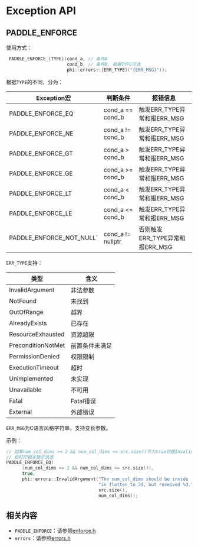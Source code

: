 # Exception API


## PADDLE_ENFORCE

使用方式：

```c++
 PADDLE_ENFORCE_{TYPE}(cond_a, // 条件A
                       cond_b, // 条件B, 根据TYPE可选
                       phi::errors::{ERR_TYPE}("{ERR_MSG}"));
```

根据`TYPE`的不同，分为：

| Exception宏 | 判断条件 | 报错信息 |
|---|---|---|
| PADDLE_ENFORCE_EQ | cond_a == cond_b | 触发ERR_TYPE异常和报ERR_MSG |
| PADDLE_ENFORCE_NE | cond_a != cond_b | 触发ERR_TYPE异常和报ERR_MSG |
| PADDLE_ENFORCE_GT | cond_a > cond_b | 触发ERR_TYPE异常和报ERR_MSG |
| PADDLE_ENFORCE_GE | cond_a >= cond_b | 触发ERR_TYPE异常和报ERR_MSG |
| PADDLE_ENFORCE_LT | cond_a < cond_b | 触发ERR_TYPE异常和报ERR_MSG |
| PADDLE_ENFORCE_LE | cond_a <= cond_b | 触发ERR_TYPE异常和报ERR_MSG |
| PADDLE_ENFORCE_NOT_NULL`| cond_a != nullptr | 否则触发ERR_TYPE异常和报ERR_MSG |

`ERR_TYPE`支持：

| 类型 | 含义 |
|---|---|
| InvalidArgument | 非法参数 |
| NotFound | 未找到 |
| OutOfRange | 越界 |
| AlreadyExists | 已存在 |
| ResourceExhausted | 资源超限 |
| PreconditionNotMet | 前置条件未满足 |
| PermissionDenied | 权限限制 |
| ExecutionTimeout | 超时 |
| Unimplemented | 未实现 |
| Unavailable | 不可用 |
| Fatal | Fatal错误 |
| External | 外部错误 |

`ERR_MSG`为C语言风格字符串，支持变长参数。

示例：

```c++
// 如果num_col_dims >= 2 && num_col_dims <= src.size()不为true则报InvalidArgument异常
// 和打印相关提示信息
PADDLE_ENFORCE_EQ(
      (num_col_dims >= 2 && num_col_dims <= src.size()),
      true,
      phi::errors::InvalidArgument("The num_col_dims should be inside [2, %d] "
                                   "in flatten_to_3d, but received %d.",
                                   src.size(),
                                   num_col_dims));
```

## 相关内容

- `PADDLE_ENFORCE`：请参照[enforce.h](https://github.com/PaddlePaddle/Paddle/blob/develop/paddle/phi/core/enforce.h)
- `errors`：请参照[errors.h](https://github.com/PaddlePaddle/Paddle/blob/develop/paddle/phi/core/errors.h)
